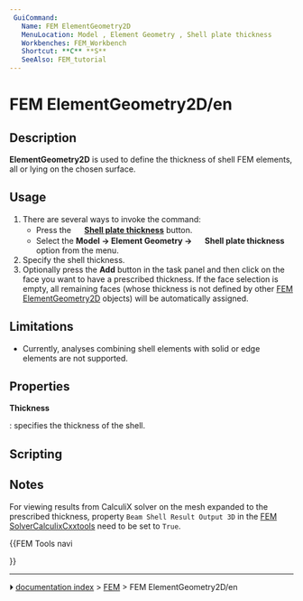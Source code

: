 ```yaml
---
 GuiCommand:
   Name: FEM ElementGeometry2D
   MenuLocation: Model , Element Geometry , Shell plate thickness
   Workbenches: FEM_Workbench
   Shortcut: **C** **S**
   SeeAlso: FEM_tutorial
---
```


# FEM ElementGeometry2D/en

## Description

**ElementGeometry2D** is used to define the thickness of shell FEM elements, all or lying on the chosen surface.

## Usage

1.  There are several ways to invoke the command:
    -   Press the **<img src="images/FEM_ElementGeometry2D.svg" width=16px> [Shell plate thickness](FEM_ElementGeometry2D.md)** button.
    -   Select the **Model → Element Geometry → <img src="images/FEM_ElementGeometry2D.svg" width=16px> Shell plate thickness** option from the menu.
2.  Specify the shell thickness.
3.  Optionally press the **Add** button in the task panel and then click on the face you want to have a prescribed thickness. If the face selection is empty, all remaining faces (whose thickness is not defined by other [FEM ElementGeometry2D](FEM_ElementGeometry2D.md) objects) will be automatically assigned.

## Limitations

-   Currently, analyses combining shell elements with solid or edge elements are not supported.

## Properties


**Thickness**

: specifies the thickness of the shell.

## Scripting

## Notes

For viewing results from CalculiX solver on the mesh expanded to the prescribed thickness, property `Beam Shell Result Output 3D` in the [FEM SolverCalculixCxxtools](FEM_SolverCalculixCxxtools.md) need to be set to `True`.





{{FEM Tools navi

}}



---
⏵ [documentation index](../README.md) > [FEM](Category_FEM.md) > FEM ElementGeometry2D/en
